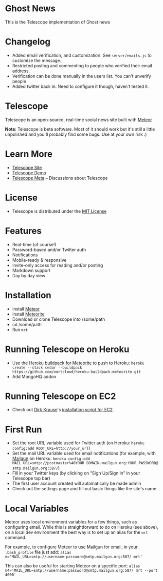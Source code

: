 # Ghost News

This is the Telescope implementation of Ghost news

# Changelog

* Added email verification, and customization. See `server/emails.js` to customize the message.
* Restricted posting and commenting to people who verified their email address.
* Verification can be done manually in the users list. You can't unverify people
* Added twitter back in. Need to configure it though, haven't tested it.

# Telescope

Telescope is an open-source, real-time social news site built with [Meteor](http://meteor.com)

**Note:** Telescope is beta software. Most of it should work but it's still a little unpolished and you'll probably find some bugs. Use at your own risk :)

# Learn More
- [Telescope Site](http://telesc.pe)
- [Telescope Demo](http://demo.telesc.pe)
- [Telescope Meta](http://meta.telesc.pe/) – Discussions about Telescope

# License
- Telescope is distributed under the [MIT License](http://opensource.org/licenses/MIT)

# Features
- Real-time (of course!)
- Password-based and/or Twitter auth
- Notifications
- Mobile-ready & responsive
- Invite-only access for reading and/or posting
- Markdown support
- Day by day view

# Installation
- Install [Meteor](http://meteor.com)
- Install [Meteorite](https://github.com/oortcloud/meteorite/)
- Download or clone Telescope into /some/path
- cd /some/path
- Run `mrt`

# Running Telescope on Heroku
- Use the [Heroku buildpack for Meteorite](https://github.com/oortcloud/heroku-buildpack-meteorite) to push to Heroku: `heroku create --stack cedar --buildpack https://github.com/oortcloud/heroku-buildpack-meteorite.git`
- Add MongoHQ addon

# Running Telescope on EC2
- Check out [Dirk Krause](https://gist.github.com/dirkk0)'s [installation script for EC2](https://gist.github.com/4530915).

# First Run
- Set the root URL variable used for Twitter auth (on Heroku: `heroku config:add ROOT_URL=http://your_url`)
- Set the mail URL variable used for email notifications (for example, with [Mailgun](http://mailgun.com) on Heroku: `heroku config:add MAIL_URL=smtp://postmaster%40YOUR_DOMAIN.mailgun.org:YOUR_PASSWORD@smtp.mailgun.org:587/`)
- Fill in your Twitter keys (by clicking on "Sign Up/Sign in" in your Telescope top bar)
- The first user account created will automatically be made admin
- Check out the settings page and fill out basic things like the site's name

# Local Variables
Meteor uses local environment variables for a few things, such as configuring email. While this is straightforward to do on Heroku (see above), on a local dev environment the best way is to set up an alias for the `mrt` command.

For example, to configure Meteor to use Mailgun for email, in your `.bash_profile` file just add:
`alias m='MAIL_URL=smtp://username:password@smtp.mailgun.org:587/ mrt'`


This can also be useful for starting Meteor on a specific port:
`alias m4='MAIL_URL=smtp://username:password@smtp.mailgun.org:587/ mrt --port 4000'`